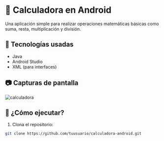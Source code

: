 # 📱 Calculadora en Android

Una aplicación simple para realizar operaciones matemáticas básicas como suma, resta, multiplicación y división.

## 🧰 Tecnologías usadas
- Java
- Android Studio
- XML (para interfaces)

## 📷 Capturas de pantalla
![calculadora](https://via.placeholder.com/300x600.png?text=Captura+1)

## 🚀 ¿Cómo ejecutar?
1. Clona el repositorio:
```bash
git clone https://github.com/tuusuario/calculadora-android.git
